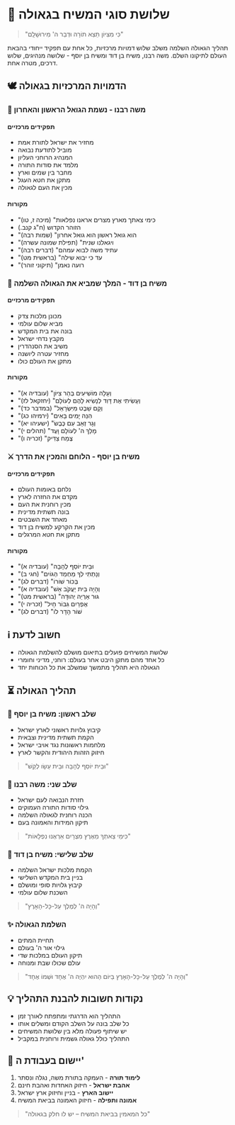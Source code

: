 # 👑 שלושת סוגי המשיח בגאולה

> "כִּי מִצִּיּוֹן תֵּצֵא תוֹרָה וּדְבַר ה' מִירוּשָׁלִָם"

תהליך הגאולה השלמה משלב שלוש דמויות מרכזיות, כל אחת עם תפקיד ייחודי בהבאת העולם לתיקונו השלם. משה רבנו, משיח בן דוד ומשיח בן יוסף - שלושה מנהיגים, שלוש דרכים, מטרה אחת.

## 🕊️ הדמויות המרכזיות בגאולה

### 📜 משה רבנו - נשמת הגואל הראשון והאחרון

#### תפקידים מרכזיים

* מחזיר את ישראל לתורת אמת
* מוביל לתודעת נבואה
* המנהיג הרוחני העליון
* מלמד את סודות התורה
* מחבר בין שמים וארץ
* מתקן את חטא העגל
* מכין את העם לגאולה

#### מקורות

* "כימי צאתך מארץ מצרים אראנו נפלאות" (מיכה ז, טו)
* הזוהר הקדוש (ח"ג קנב.)
* "הוא גואל ראשון הוא גואל אחרון" (שמות רבה)
* "ויגאלנו שנית" (תפילת שמונה עשרה)
* "עתיד משה לבוא עמהם" (דברים רבה)
* "עד כי יבוא שילה" (בראשית מט)
* "רועה נאמן" (תיקוני זוהר)

### 👑 משיח בן דוד - המלך שמביא את הגאולה השלמה

#### תפקידים מרכזיים

* מכונן מלכות צדק
* מביא שלום עולמי
* בונה את בית המקדש
* מקבץ נדחי ישראל
* משיב את הסנהדרין
* מחזיר עטרה ליושנה
* מתקן את העולם כולו

#### מקורות

* "וְעָלָה מוֹשִׁיעִים בְּהַר צִיּוֹן" (עובדיה א)
* "וְעָשִׂיתִי אֶת דָּוִד לְנָשִׂיא לָהֶם לְעוֹלָם" (יחזקאל לז)
* "וְקָם שֵׁבֶט מִיִּשְׂרָאֵל" (במדבר כד)
* "הִנֵּה יָמִים בָּאִים" (ירמיהו כג)
* "וְגָר זְאֵב עִם כֶּבֶשׂ" (ישעיהו יא)
* "מָלַךְ ה' לְעוֹלָם וָעֶד" (תהלים י)
* "צֶמַח צַדִּיק" (זכריה ו)

### ⚔️ משיח בן יוסף - הלוחם והמכין את הדרך

#### תפקידים מרכזיים

* נלחם באומות העולם
* מקדם את החזרה לארץ
* מכין רוחנית את העם
* בונה תשתית מדינית
* מאחד את השבטים
* מכין את הקרקע למשיח בן דוד
* מתקן את חטא המרגלים

#### מקורות

* "וּבֵית יוֹסֵף לֶהָבָה" (עובדיה א)
* "וְנָתַתִּי לְךָ מַחְמַד הַגּוֹיִם" (חגי ב)
* "בְּכוֹר שׁוֹרוֹ" (דברים לג)
* "וְהָיָה בֵית יַעֲקֹב אֵשׁ" (עובדיה א)
* "גּוּר אַרְיֵה יְהוּדָה" (בראשית מט)
* "אֶפְרַיִם גִּבּוֹר חָיִל" (זכריה י)
* "שׁוֹר הָדָר לוֹ" (דברים לג)

## ℹ️ חשוב לדעת

* שלושת המשיחים פועלים בתיאום מושלם להשלמת הגאולה
* כל אחד מהם מתקן היבט אחר בעולם: רוחני, מדיני וחומרי
* הגאולה היא תהליך מתמשך שמשלב את כל הכוחות יחד

## ⏳ תהליך הגאולה

### 🌱 שלב ראשון: משיח בן יוסף

* קיבוץ גלויות ראשוני לארץ ישראל
* הקמת תשתית מדינית וצבאית
* מלחמות ראשונות נגד אויבי ישראל
* חיזוק הזהות היהודית והקשר לארץ

> "וּבֵית יוֹסֵף לֶהָבָה וּבֵית עֵשָׂו לְקַשׁ"

### 🌿 שלב שני: משה רבנו

* חזרת הנבואה לעם ישראל
* גילוי סודות התורה העמוקים
* הכנה רוחנית לגאולה השלמה
* תיקון המידות והאמונה בעם

> "כִּימֵי צֵאתְךָ מֵאֶרֶץ מִצְרָיִם אַרְאֶנּוּ נִפְלָאוֹת"

### 🌳 שלב שלישי: משיח בן דוד

* הקמת מלכות ישראל השלמה
* בניין בית המקדש השלישי
* קיבוץ גלויות סופי ומושלם
* השכנת שלום עולמי

> "וְהָיָה ה' לְמֶלֶךְ עַל-כָּל-הָאָרֶץ"

### ✨ השלמת הגאולה

* תחיית המתים
* גילוי אור ה' בעולם
* תיקון העולם במלכות שדי
* עולם שכולו שבת ומנוחה

> "וְהָיָה ה' לְמֶלֶךְ עַל-כָּל-הָאָרֶץ בַּיּוֹם הַהוּא יִהְיֶה ה' אֶחָד וּשְׁמוֹ אֶחָד"

## 💡 נקודות חשובות להבנת התהליך

* התהליך הוא הדרגתי ומתפתח לאורך זמן
* כל שלב בונה על השלב הקודם ומשלים אותו
* יש שיתוף פעולה מלא בין שלושת המשיחים
* התהליך כולל גאולה גשמית ורוחנית במקביל

## 🤝 יישום בעבודת ה'

1. **לימוד תורה** - העמקה בתורת משה, נגלה ונסתר
2. **אהבת ישראל** - חיזוק האחדות ואהבת חינם
3. **יישוב הארץ** - בניין וחיזוק ארץ ישראל
4. **אמונה ותפילה** - חיזוק האמונה בביאת המשיח

> "כל המאמין בביאת המשיח – יש לו חלק בגאולה"
